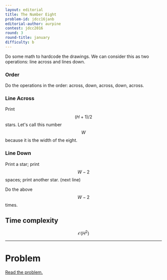 ```yaml
---
layout: editorial
title: The Number Eight
problem-id: jdcc16janb
editorial-author: aurpine
contest: jdcc2016
round: 3
round-title: january
difficulty: b
---
```


Do some math to hardcode the drawings. We can consider this as two operations: line across and lines down.

### Order
Do the operations in the order: across, down, across, down, across.

### Line Across
Print $$(H + 1) / 2$$ stars. Let's call this number $$W$$ because it is the width of the eight.

### Line Down
Print a star; print $$W − 2$$ spaces; print another star. (next line)

Do the above $$W − 2$$ times.

## Time complexity
$$\mathcal{O}(H^2)$$

---

# Problem
[Read the problem.](/cpt-problems/jdcc/2016/january/b)
